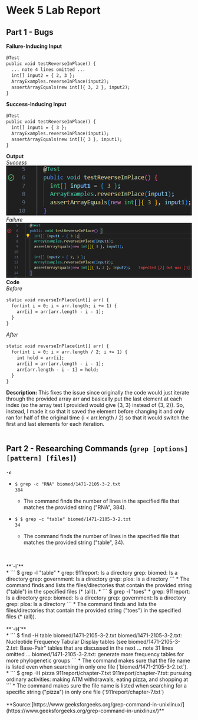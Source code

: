 # Week 5 Lab Report
## Part 1 - Bugs
**Failure-Inducing Input**<br>
```
@Test
public void testReverseInPlace() {
  ... note 4 lines omitted ...
  int[] input2 = { 2, 3 };
  ArrayExamples.reverseInPlace(input2);
  assertArrayEquals(new int[]{ 3, 2 }, input2);
}
```
**Success-Inducing Input**<br>
```
@Test 
public void testReverseInPlace() {
  int[] input1 = { 3 };
  ArrayExamples.reverseInPlace(input1);
  assertArrayEquals(new int[]{ 3 }, input1);
}
```
**Output**<br>
*Success*<br>
![Successful Run](success.png)<br>
*Failure*<br>
![Failed Run](failure.png)<br>
**Code**<br>
*Before*
```
static void reverseInPlace(int[] arr) {
  for(int i = 0; i < arr.length; i += 1) {
    arr[i] = arr[arr.length - i - 1];
  }
}
```
*After*
```
static void reverseInPlace(int[] arr) {
  for(int i = 0; i < arr.length / 2; i += 1) {
    int hold = arr[i];
    arr[i] = arr[arr.length - i - 1];
    arr[arr.length - i - 1] = hold;
  }
}
```
**Description:** This fixes the issue since originally the code would just iterate through the provided array arr and basically put the last element at each index (so the array test I provided would give {3, 3} 
instead of {3, 2}). So, instead, I made it so that it saved the element before changing it and only ran for half of the original time (i < arr.length / 2) so that it would switch the first and last elements for each
iteration.<br><br>
## Part 2 - Researching Commands (`grep [options] [pattern] [files]`)
**`-c`**<br>
* ```
  $ grep -c "RNA" biomed/1471-2105-3-2.txt
  384
  ```
  * The command finds the number of lines in the specified file that matches the provided string ("RNA", 384).
* ```
  $ $ grep -c "table" biomed/1471-2105-3-2.txt
  34
  ```
  * The command finds the number of lines in the specified file that matches the provided string ("table", 34).
<br>
<br>**`-l`**<br>
* ```
  $ grep -l "table" *
  grep: 911report: Is a directory
  grep: biomed: Is a directory
  grep: government: Is a directory
  grep: plos: Is a directory
  ```
  * The command finds and lists the files/directories that contain the provided string ("table") in the specified files (* (all)).
* ```
  $ grep -l "toes" *
  grep: 911report: Is a directory
  grep: biomed: Is a directory
  grep: government: Is a directory
  grep: plos: Is a directory
  ```
  * The command finds and lists the files/directories that contain the provided string ("toes") in the specified files (* (all)).
<br>
<br>**`-H`**<br>
* ```
  $ find -H table biomed/1471-2105-3-2.txt
  biomed/1471-2105-3-2.txt:            Nucleotide Frequency Tabular Display tables (see
  biomed/1471-2105-3-2.txt:            Base-Pair" tables that are discussed in the next
  ... note 31 lines omitted ...
  biomed/1471-2105-3-2.txt:        generate more frequency tables for more phylogenetic groups
  ```
  * The command makes sure that the file name is listed even when searching in only one file (`biomed/1471-2105-3-2.txt`).
* ```
  $ grep -H pizza 911report/chapter-7.txt
  911report/chapter-7.txt:                pursuing ordinary activities: making ATM withdrawals, eating pizza, and shopping at
  ```
  * The command makes sure the file name is listed when searching for a specific string ("pizza") in only one file (`911report/chapter-7.txt`)
<br>
<br>**Source:[https://www.geeksforgeeks.org/grep-command-in-unixlinux/](https://www.geeksforgeeks.org/grep-command-in-unixlinux/)**
